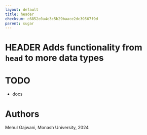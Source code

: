 ```yaml
---
layout: default
title: header
checksum: c6852c0a4c3c5b29baace2dc39567f9d
parent: sugar
---
```



 
# HEADER Adds functionality from `head` to more data types
 
# TODO
-  docs 
 
# Authors

Mehul Gajwani, Monash University, 2024

